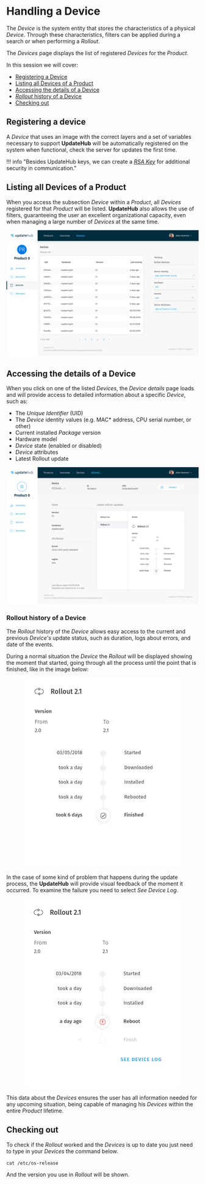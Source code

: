 # Handling a Device 

The *Device* is the system entity that stores the characteristics of a physical *Device*. Through these characteristics, filters can be applied during a search or when performing a *Rollout*.

The *Devices* page displays the list of registered *Devices* for the *Product*.

In this session we will cover:

- [Registering a Device](#registering-a-device)
- [Listing all Devices of a Product](#listing-all-devices-of-a-product)
- [Accessing the details of a Device](#accessing-the-details-of-a-device)
- [*Rollout* history of a Device](#rollout-history-of-a-device)
- [Checking out](#checking-out)


## Registering a device

A *Device* that uses an image with the correct layers and a set of variables necessary to support **UpdateHub** will be automatically registered on the system when functional, check the server for updates the first time.

!!! info "Besides UpdateHub keys, we can create a [*RSA Key*](/advanced/#generating-rsa-key) for additional security in communication."


## Listing all Devices of a Product

When you access the subsection *Device* within a *Product*, all *Devices* registered for that *Product* will be listed. **UpdateHub** also allows the use of filters, guaranteeing the user an excellent organizational capacity, even when managing a large number of *Devices* at the same time.

<p align="center">
  <img src="../../img/updatehub-cloud/device/deviceList.png">
</p>


## Accessing the details of a Device

When you click on one of the listed *Devices*, the *Device details* page loads and will provide access to detailed information about a specific *Device*, such as:

- The *Unique Identifier* (UID)
- The *Device* identity values (e.g. MAC* address, CPU serial number, or other)
- Current installed *Package* version
- Hardware model
- *Device* state (enabled or disabled)
- *Device* attributes
- Latest Rollout update

<p align="center">
  <img src="../../img/updatehub-cloud/device/deviceDetails.png">
</p>


### Rollout history of a Device

The *Rollout* history of the *Device* allows easy access to the current and previous *Device's* update status, such as duration, logs about errors, and date of the events.

During a normal situation the *Device* the *Rollout* will be displayed showing the moment that started, going through all the process until the point that is finished, like in the image below:

<p align="center">
  <img src="../../img/updatehub-cloud/device/finished.png">
</p>

In the case of some kind of problem that happens during the update process, the **UpdateHub** will provide visual feedback of the moment it occurred. To examine the failure you need to select *See Device Log*.

<p align="center">
  <img src="../../img/updatehub-cloud/device/deviceLog.png">
</p>

This data about the *Devices* ensures the user has all information needed for any upcoming situation, being capable of managing his *Devices* within the entire *Product* lifetime.


## Checking out

To check if the *Rollout* worked and the *Devices* is up to date you just need to type in your *Devices* the command below.

```
cat /etc/os-release
```
And the version you use in *Rollout* will be shown.
